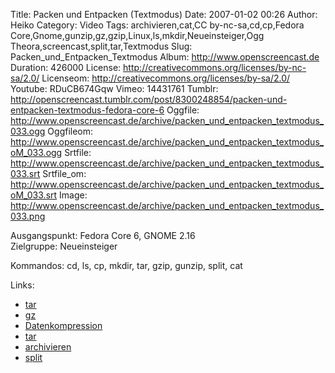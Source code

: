 Title: Packen und Entpacken (Textmodus)
Date: 2007-01-02 00:26
Author: Heiko
Category: Video
Tags: archivieren,cat,CC by-nc-sa,cd,cp,Fedora Core,Gnome,gunzip,gz,gzip,Linux,ls,mkdir,Neueinsteiger,Ogg Theora,screencast,split,tar,Textmodus
Slug: Packen_und_Entpacken_Textmodus
Album: http://www.openscreencast.de
Duration: 426000
License: http://creativecommons.org/licenses/by-nc-sa/2.0/
Licenseom: http://creativecommons.org/licenses/by-sa/2.0/
Youtube: RDuCB674Gqw
Vimeo: 14431761
Tumblr: http://openscreencast.tumblr.com/post/8300248854/packen-und-entpacken-textmodus-fedora-core-6
Oggfile: http://www.openscreencast.de/archive/packen_und_entpacken_textmodus_033.ogg
Oggfileom: http://www.openscreencast.de/archive/packen_und_entpacken_textmodus_oM_033.ogg
Srtfile: http://www.openscreencast.de/archive/packen_und_entpacken_textmodus_033.srt
Srtfile_om: http://www.openscreencast.de/archive/packen_und_entpacken_textmodus_oM_033.srt
Image: http://www.openscreencast.de/archive/packen_und_entpacken_textmodus_033.png

Ausgangspunkt: Fedora Core 6, GNOME 2.16  
Zielgruppe: Neueinsteiger  

Kommandos: cd, ls, cp, mkdir, tar, gzip, gunzip, split, cat

Links:

  * [tar](http://de.wikipedia.org/wiki/Tar)
  * [gz](http://de.wikipedia.org/wiki/Gzip)
  * [Datenkompression](http://de.wikipedia.org/wiki/Datenkompression)
  * [tar](http://www.selflinux.org/selflinux/html/backups03.html)
  * [archivieren](http://www.linux-fuer-blinde.de/programme/archivieren.php)
  * [split](http://www.linux-user.de/ausgabe/2001/07/030-split/split.html)

